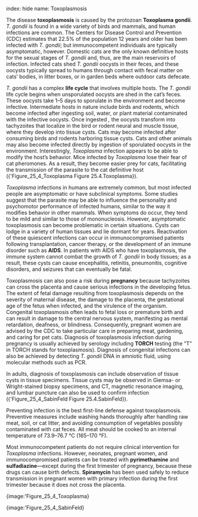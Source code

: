 index: hide
name: Toxoplasmosis

The disease  **toxoplasmosis** is caused by the protozoan  **Toxoplasma gondii**.  *T. gondii* is found in a wide variety of birds and mammals, and human infections are common. The Centers for Disease Control and Prevention (CDC) estimates that 22.5% of the population 12 years and older has been infected with  *T. gondii*; but immunocompetent individuals are typically asymptomatic, however. Domestic cats are the only known definitive hosts for the sexual stages of  *T. gondii* and, thus, are the main reservoirs of infection. Infected cats shed  *T. gondii* oocysts in their feces, and these oocysts typically spread to humans through contact with fecal matter on cats’ bodies, in litter boxes, or in garden beds where outdoor cats defecate.

 *T. gondii* has a complex  **life cycle** that involves multiple hosts. The  *T. gondii* life cycle begins when unsporulated oocysts are shed in the cat’s feces. These oocysts take 1–5 days to sporulate in the environment and become infective. Intermediate hosts in nature include birds and rodents, which become infected after ingesting soil, water, or plant material contaminated with the infective oocysts. Once ingested *,* the oocysts transform into tachyzoites that localize in the bird or rodent neural and muscle tissue, where they develop into tissue cysts. Cats may become infected after consuming birds and rodents harboring tissue cysts. Cats and other animals may also become infected directly by ingestion of sporulated oocysts in the environment. Interestingly,  *Toxoplasma* infection appears to be able to modify the host’s behavior. Mice infected by  *Toxoplasma* lose their fear of cat pheromones. As a result, they become easier prey for cats, facilitating the transmission of the parasite to the cat definitive host ({'Figure_25_4_Toxoplasma Figure 25.4.Toxoplasma}).

 *Toxoplasma* infections in humans are extremely common, but most infected people are asymptomatic or have subclinical symptoms. Some studies suggest that the parasite may be able to influence the personality and psychomotor performance of infected humans, similar to the way it modifies behavior in other mammals. When symptoms do occur, they tend to be mild and similar to those of mononucleosis. However, asymptomatic toxoplasmosis can become problematic in certain situations. Cysts can lodge in a variety of human tissues and lie dormant for years. Reactivation of these quiescent infections can occur in immunocompromised patients following transplantation, cancer therapy, or the development of an immune disorder such as  **AIDS**. In patients with AIDS who have toxoplasmosis, the immune system cannot combat the growth of  *T. gondii* in body tissues; as a result, these cysts can cause encephalitis, retinitis, pneumonitis, cognitive disorders, and seizures that can eventually be fatal.

Toxoplasmosis can also pose a risk during  **pregnancy** because tachyzoites can cross the placenta and cause serious infections in the developing fetus. The extent of fetal damage resulting from toxoplasmosis depends on the severity of maternal disease, the damage to the placenta, the gestational age of the fetus when infected, and the virulence of the organism. Congenital toxoplasmosis often leads to fetal loss or premature birth and can result in damage to the central nervous system, manifesting as mental retardation, deafness, or blindness. Consequently, pregnant women are advised by the CDC to take particular care in preparing meat, gardening, and caring for pet cats. Diagnosis of toxoplasmosis infection during pregnancy is usually achieved by serology including  **TORCH** testing (the “T” in TORCH stands for toxoplasmosis). Diagnosis of congenital infections can also be achieved by detecting  *T. gondii* DNA in amniotic fluid, using molecular methods such as PCR.

In adults, diagnosis of toxoplasmosis can include observation of tissue cysts in tissue specimens. Tissue cysts may be observed in Giemsa- or Wright-stained biopsy specimens, and CT, magnetic resonance imaging, and lumbar puncture can also be used to confirm infection ({'Figure_25_4_SabinFeld Figure 25.4.SabinFeld}).

Preventing infection is the best first-line defense against toxoplasmosis. Preventive measures include washing hands thoroughly after handling raw meat, soil, or cat litter, and avoiding consumption of vegetables possibly contaminated with cat feces. All meat should be cooked to an internal temperature of 73.9–76.7 °C (165–170 °F).

Most immunocompetent patients do not require clinical intervention for  *Toxoplasma* infections. However, neonates, pregnant women, and immunocompromised patients can be treated with  **pyrimethamine** and  **sulfadiazine**—except during the first trimester of pregnancy, because these drugs can cause birth defects.  **Spiramycin** has been used safely to reduce transmission in pregnant women with primary infection during the first trimester because it does not cross the placenta.


{image:'Figure_25_4_Toxoplasma}
        


{image:'Figure_25_4_SabinFeld}
        

